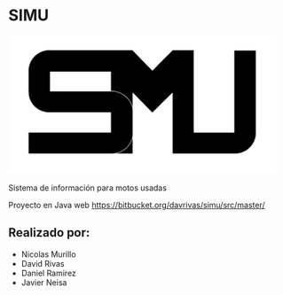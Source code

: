 # SIMU

<img src="/images/logo-simu.png" width="auto" height="250">

Sistema de información para motos usadas

Proyecto en Java web https://bitbucket.org/davrivas/simu/src/master/

## Realizado por:

* Nicolas Murillo
* David Rivas
* Daniel Ramirez
* Javier Neisa
